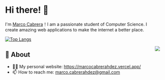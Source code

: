 # Hi there! 🦖

I'm [Marco Cabrera](https://github.com/marcocabrerahdez)！I am a passionate student of Computer Science. I create amazing web applications to make the internet a better place.

[![Top Langs](https://github-readme-stats.vercel.app/api/top-langs/?username=marcocabrerahdez&layout=compact&theme=nightow)](https://github.com/anuraghazra/github-readme-stats)

<img align="right" src="https://github-readme-stats.vercel.app/api?username=marcocabrerahdez&theme=nightowl&show_icons=true&hide_border=true">

## 🧐 About

- 👨‍💻 My personal website: https://marcocabrerahdez.vercel.app/
- 📫 How to reach me: marco.cabrerahdez@gmail.com
